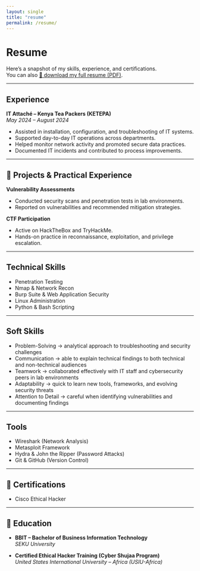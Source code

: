 ```yaml
---
layout: single
title: "resume"
permalink: /resume/
---
```


# Resume  

Here’s a snapshot of my skills, experience, and certifications.  
You can also [📄 download my full resume (PDF)](/assets/DJIBRIL_GATHONI_CV.pdf).  

---
##  Experience  
**IT Attaché – Kenya Tea Packers (KETEPA)**  
*May 2024 – August 2024*  
- Assisted in installation, configuration, and troubleshooting of IT systems.  
- Supported day-to-day IT operations across departments.  
- Helped monitor network activity and promoted secure data practices.  
- Documented IT incidents and contributed to process improvements.  

---

## 🔹 Projects & Practical Experience  

**Vulnerability Assessments**  
- Conducted security scans and penetration tests in lab environments.  
- Reported on vulnerabilities and recommended mitigation strategies.  

**CTF Participation**  
- Active on HackTheBox and TryHackMe.  
- Hands-on practice in reconnaissance, exploitation, and privilege escalation.

---

## Technical Skills  
- Penetration Testing  
- Nmap & Network Recon  
- Burp Suite & Web Application Security  
- Linux Administration  
- Python & Bash Scripting  

---

##  Soft Skills  
- Problem-Solving → analytical approach to troubleshooting and security challenges  
- Communication → able to explain technical findings to both technical and non-technical audiences  
- Teamwork → collaborated effectively with IT staff and cybersecurity peers in lab environments  
- Adaptability → quick to learn new tools, frameworks, and evolving security threats  
- Attention to Detail → careful when identifying vulnerabilities and documenting findings  

---

##  Tools  
- Wireshark (Network Analysis)  
- Metasploit Framework  
- Hydra & John the Ripper (Password Attacks)  
- Git & GitHub (Version Control)  

---

## 🔹 Certifications  
- Cisco Ethical Hacker  

---

## 🔹 Education  
- **BBIT – Bachelor of Business Information Technology**  
  *SEKU University*  

- **Certified Ethical Hacker Training (Cyber Shujaa Program)**  
  *United States International University – Africa (USIU-Africa)*  
